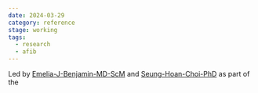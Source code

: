 ```yaml
---
date: 2024-03-29
category: reference
stage: working
tags:
  - research
  - afib
---
```


Led by [Emelia-J-Benjamin-MD-ScM](../permanent/Emelia-J-Benjamin-MD-ScM.md) and [Seung-Hoan-Choi-PhD](Seung-Hoan-Choi-PhD.md) as part of the 
